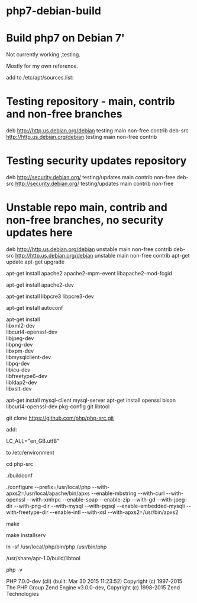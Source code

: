 # php7-debian-build
# Build php7 on Debian 7'

Not currently working ,testing.

Mostly for my own reference.

add to /etc/apt/sources.list:

# Testing repository - main, contrib and non-free branches
deb http://http.us.debian.org/debian testing main non-free contrib
deb-src http://http.us.debian.org/debian testing main non-free contrib


# Testing security updates repository
deb http://security.debian.org/ testing/updates main contrib non-free
deb-src http://security.debian.org/ testing/updates main contrib non-free


# Unstable repo main, contrib and non-free branches, no security updates here
deb http://http.us.debian.org/debian unstable main non-free contrib
deb-src http://http.us.debian.org/debian unstable main non-free contrib
apt-get update
apt-get upgrade

apt-get install apache2 apache2-mpm-event libapache2-mod-fcgid

apt-get install apache2-dev

apt-get install libpcre3 libpcre3-dev

apt-get install autoconf

apt-get install \
    libxml2-dev \
    libcurl4-openssl-dev \
    libjpeg-dev \
    libpng-dev \
    libxpm-dev \
    libmysqlclient-dev \
    libpq-dev \
    libicu-dev \
    libfreetype6-dev \
    libldap2-dev \
    libxslt-dev

apt-get install mysql-client mysql-server
apt-get install openssl bison libcurl4-openssl-dev pkg-config git libtool

git clone https://github.com/php/php-src.git

add:

LC_ALL="en_GB.utf8"

to /etc/environment

cd php-src

./buildconf


./configure   --prefix=/usr/local/php   --with-apxs2=/usr/local/apache/bin/apxs   --enable-mbstring   --with-curl   --with-openssl   --with-xmlrpc   --enable-soap   --enable-zip   --with-gd   --with-jpeg-dir   --with-png-dir   --with-mysql   --with-pgsql   --enable-embedded-mysqli   --with-freetype-dir   --enable-intl   --with-xsl  --with-apxs2=/usr/bin/apxs2


make

make installserv

ln -sf /usr/local/php/bin/php /usr/bin/php

/usr/share/apr-1.0/build/libtool

php -v

PHP 7.0.0-dev (cli) (built: Mar 30 2015 11:23:52)
Copyright (c) 1997-2015 The PHP Group
Zend Engine v3.0.0-dev, Copyright (c) 1998-2015 Zend Technologies
